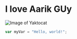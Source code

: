 # I love Aarik GUy
![Image of Yaktocat](https://octodex.github.com/images/yaktocat.png)
``` javascript
var myVar = "Hello, world!";
```
